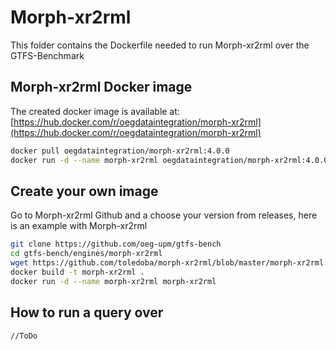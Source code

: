 # Morph-xr2rml
This folder contains the Dockerfile needed to run Morph-xr2rml over the GTFS-Benchmark

## Morph-xr2rml Docker image
The created docker image is available at: [https://hub.docker.com/r/oegdataintegration/morph-xr2rml](https://hub.docker.com/r/oegdataintegration/morph-xr2rml)
```bash
docker pull oegdataintegration/morph-xr2rml:4.0.0
docker run -d --name morph-xr2rml oegdataintegration/morph-xr2rml:4.0.0
```

## Create your own image
Go to Morph-xr2rml Github and a choose your version from releases, here is an example with Morph-xr2rml
```bash
git clone https://github.com/oeg-upm/gtfs-bench
cd gtfs-bench/engines/morph-xr2rml
wget https://github.com/toledoba/morph-xr2rml/blob/master/morph-xr2rml.jar
docker build -t morph-xr2rml .
docker run -d --name morph-xr2rml morph-xr2rml
```

## How to run a query over
```bash
//ToDo
```
